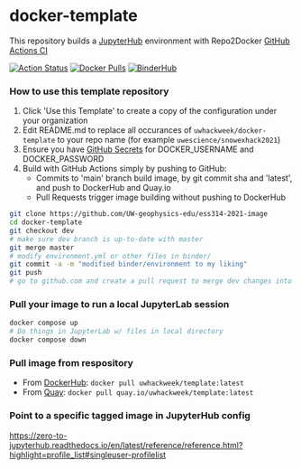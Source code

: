 # docker-template
This repository builds a [JupyterHub](https://jupyter.org/hub) environment with Repo2Docker [GitHub Actions CI](https://github.com/jupyterhub/repo2docker-action)

[![Action Status](https://github.com/UW-geophysics-edu/ess314-2021-image/workflows/CI/badge.svg)](https://github.com/UW-geophysics-edu/ess314-2021-image/actions)
[![Docker Pulls](https://img.shields.io/docker/pulls/uwessds/ess314-2021-imagee)](https://hub.docker.com/r/uwessds/ess314-2021-image/tags)
[![BinderHub](https://mybinder.org/badge_logo.svg)](https://mybinder.org/v2/gh/uwessds/ess314-2021-image/main?urlpath=git-pull?repo=https://github.com/UW-geophysics-edu/ess314-2021-image%26amp%3Bbranch=main%26amp%3Burlpath=lab)

### How to use this template repository

1. Click 'Use this Template' to create a copy of the configuration under your organization
2. Edit README.md to replace all occurances of `uwhackweek/docker-template` to your repo name (for example `uwescience/snowexhack2021`)
3. Ensure you have [GitHub Secrets](https://docs.github.com/en/actions/reference/encrypted-secrets) for DOCKER_USERNAME and DOCKER_PASSWORD
4. Build with GitHub Actions simply by pushing to GitHub:
    * Commits to 'main' branch build image, by git commit sha and 'latest', and push to DockerHub and Quay.io
    * Pull Requests trigger image building without pushing to DockerHub

```bash
git clone https://github.com/UW-geophysics-edu/ess314-2021-image
cd docker-template
git checkout dev
# make sure dev branch is up-to-date with master
git merge master
# modify environment.yml or other files in binder/
git commit -a -m "modified binder/environment to my liking"
git push
# go to github.com and create a pull request to merge dev changes into master
```

### Pull your image to run a local JupyterLab session

```bash
docker compose up
# Do things in JupyterLab w/ files in local directory
docker compose down
```

### Pull image from respository

* From [DockerHub](https://hub.docker.com/r/uwessds/ess314-2021-image/tags): `docker pull uwhackweek/template:latest`
* From [Quay](https://quay.io/repository/UW-geophysics-edu/ess314-2021-image?tab=tags): `docker pull quay.io/uwhackweek/template:latest` 

### Point to a specific tagged image in JupyterHub config

https://zero-to-jupyterhub.readthedocs.io/en/latest/reference/reference.html?highlight=profile_list#singleuser-profilelist
